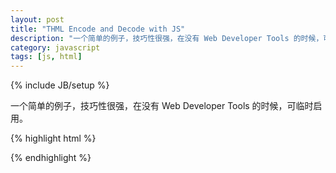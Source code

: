 ```yaml
---
layout: post
title: "THML Encode and Decode with JS"
description: "一个简单的例子，技巧性很强，在没有 Web Developer Tools 的时候，可临时启用。"
category: javascript
tags: [js, html]
---
```

{% include JB/setup %}

一个简单的例子，技巧性很强，在没有 Web Developer Tools 的时候，可临时启用。

{% highlight html %}
<!doctype html>
<html lang="en">
<head>
	<meta charset="UTF-8">
	<title>Document</title>
</head>
<body>

<script type="text/javascript">
function htmlEncode(str) {
    var div = document.createElement("div");
    div.appendChild(document.createTextNode(str));
    return div.innerHTML;
}

function htmlDecode(str) {
    var div = document.createElement("div");
    div.innerHTML = str;
    return div.innerHTML;
}

var str = '<img src="/path/to/img.jpg" alt="alt text" title="Title" />';
console.log(htmlEncode(str));
</script>
	
</body>
</html>
{% endhighlight %}
